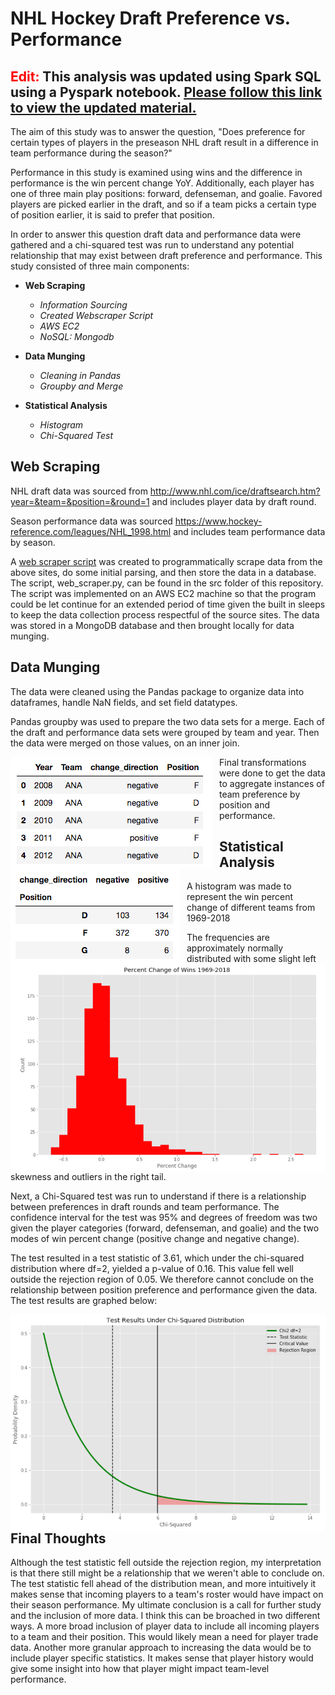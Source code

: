 # NHL Hockey Draft Preference vs. Performance

## <span style="color:red">**Edit:**</span> This analysis was updated using Spark SQL using a Pyspark notebook. <a href="nhl_analysis_sparkbook2.ipynb">Please follow this link to view the updated material.</a>

The aim of this study was to answer the question, "Does preference for certain types of players in the preseason NHL draft result in a difference in team performance during the season?" 

Performance in this study is examined using wins and the difference in performance is the win percent change YoY. Additionally, each player has one of three main play positions: forward, defenseman, and goalie. Favored players are picked earlier in the draft, and so if a team picks a certain type of position earlier, it is said to prefer that position.

In order to answer this question draft data and performance data were gathered and a chi-squared test was run to understand any potential relationship that may exist between draft preference and performance. This study consisted of three main components:

- **Web Scraping**
    - *Information Sourcing*
    - *Created Webscraper Script*
    - *AWS EC2*
    - *NoSQL: Mongodb*

- **Data Munging**
    - *Cleaning in Pandas*
    - *Groupby and Merge*

- **Statistical Analysis**
    - *Histogram*
    - *Chi-Squared Test*

## Web Scraping

NHL draft data was sourced from http://www.nhl.com/ice/draftsearch.htm?year=&team=&position=&round=1 and includes player data by draft round.

Season performance data was sourced https://www.hockey-reference.com/leagues/NHL_1998.html and includes team performance data by season.

A <a href="src/web_scraper.py">web scraper script</a> was created to programmatically scrape data from the above sites, do some initial parsing, and then store the data in a database. The script, web_scraper.py, can be found in the src folder of this repository. The script was implemented on an AWS EC2 machine so that the program could be let continue for an extended period of time given the built in sleeps to keep the data collection process respectful of the source sites. The data was stored in a MongoDB database and then brought locally for data munging.

## Data Munging
The data were cleaned using the Pandas package to organize data into dataframes, handle NaN fields, and set field datatypes.

Pandas groupby was used to prepare the two data sets for a merge. Each of the draft and performance data sets were grouped by team and year. Then the data were merged on those values,
on an inner join.

<img src="imgs/merge.png" style="float: left; margin-right: 10px;" />

Final transformations were done to get the data to aggregate instances of team preference by position and performance. 

<img src="imgs/contingency_chart.png" style="float: left; margin-right: 10px;" />

## Statistical Analysis

A histogram was made to represent the win percent change of different teams from 1969-2018

<img src="imgs/pct_change.png" style="float: left; margin-right: 10px;" />

The frequencies are approximately normally distributed with some slight left skewness and outliers in the right tail. 

Next, a Chi-Squared test was run to understand if there is a relationship between preferences in draft rounds and team performance. The confidence interval for the test was 95% and degrees of freedom was two given the player categories (forward, defenseman, and goalie) and the two modes of win percent change (positive change and negative change). 

The test resulted in a test statistic of 3.61, which under the chi-squared distribution where df=2, yielded a p-value of 0.16. This value fell well outside the rejection region of 0.05. We therefore cannot conclude on the relationship between position preference and performance given the data. The test results are graphed below:

<img src="imgs/chi2.png" style="float: left; margin-right: 10px;" />

## Final Thoughts

Although the test statistic fell outside the rejection region, my interpretation is that there still might be a relationship that we weren't able to conclude on. The test statistic fell ahead of the distribution mean, and more intuitively it makes sense that incoming players to a team's roster would have impact on their season performance. My ultimate conclusion is a call for further study and the inclusion of more data. I think this can be broached in two different ways. A more broad inclusion of player data to include all incoming players to a team and their position. This would likely mean a need for player trade data. Another more granular approach to increasing the data would be to include player specific statistics. It makes sense that player history would give some insight into how that player might impact team-level performance.